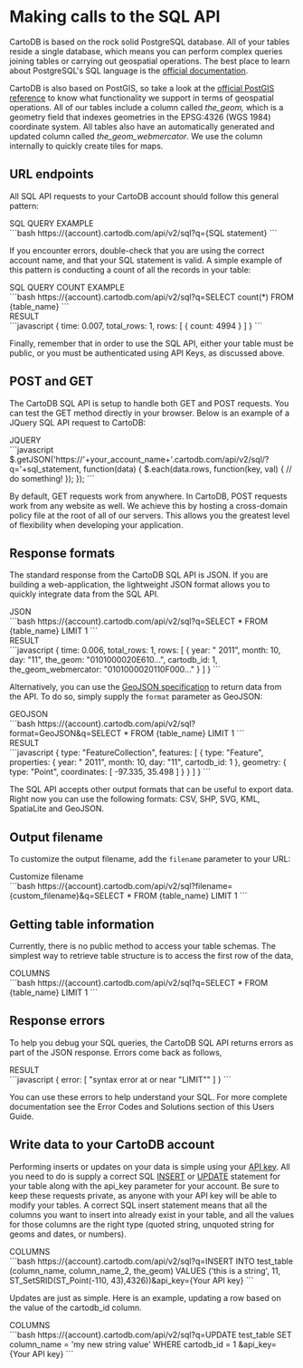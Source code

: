 # Making calls to the SQL API

CartoDB is based on the rock solid PostgreSQL database. All of your tables reside a single database, which means you can perform complex queries joining tables or carrying out geospatial operations. The best place to learn about PostgreSQL's SQL language is the [official documentation](http://www.postgresql.org/docs/9.1/static/).

CartoDB is also based on PostGIS, so take a look at the [official PostGIS reference](http://postgis.refractions.net/docs/) to know what functionality we support in terms of geospatial operations. All of our tables include a column called *the_geom,* which is a geometry field that indexes geometries in the EPSG:4326 (WGS 1984) coordinate system. All tables also have an automatically generated and updated column called *the_geom_webmercator*. We use the column internally to quickly create tiles for maps.

## URL endpoints

All SQL API requests to your CartoDB account should follow this general pattern:

<div class="code-title code-request">SQL QUERY EXAMPLE</div>
```bash
https://{account}.cartodb.com/api/v2/sql?q={SQL statement}
```

If you encounter errors, double-check that you are using the correct account name, and that your SQL statement is valid. A simple example of this pattern is conducting a count of all the records in your table:

<div class="code-title code-request with-result">SQL QUERY COUNT EXAMPLE</div>
```bash
https://{account}.cartodb.com/api/v2/sql?q=SELECT count(*) FROM {table_name}
```

<div class="code-title">RESULT</div>
```javascript
{
  time: 0.007,
  total_rows: 1,
  rows: [
    {
      count: 4994
    }
  ]
}
```

Finally, remember that in order to use the SQL API, either your table must be public, or you must be authenticated using API Keys, as discussed above.


## POST and GET

The CartoDB SQL API is setup to handle both GET and POST requests. You can test the GET method directly in your browser. Below is an example of a JQuery SQL API request to CartoDB:

<div class="code-title">JQUERY</div>
```javascript
$.getJSON('https://'+your_account_name+'.cartodb.com/api/v2/sql/?q='+sql_statement, function(data) {
  $.each(data.rows, function(key, val) {
    // do something!
  });
});
```

By default, GET requests work from anywhere. In CartoDB, POST requests work from any website as well. We achieve this by hosting a cross-domain policy file at the root of all of our servers. This allows you the greatest level of flexibility when developing your application.

## Response formats

The standard response from the CartoDB SQL API is JSON. If you are building a web-application, the lightweight JSON format allows you to quickly integrate data from the SQL API.

<div class="code-title code-request with-result">JSON</div>
```bash
https://{account}.cartodb.com/api/v2/sql?q=SELECT * FROM {table_name} LIMIT 1
```

<div class="code-title">RESULT</div>
```javascript
{
  time: 0.006,
  total_rows: 1,
  rows: [
    {
      year: "  2011",
      month: 10,
      day: "11",
      the_geom: "0101000020E610...",
      cartodb_id: 1,
      the_geom_webmercator: "0101000020110F000..."
    }
  ]
}
```

Alternatively, you can use the [GeoJSON specification](http://www.geojson.org/geojson-spec.html) to return data from the API. To do so, simply supply the `format` parameter as GeoJSON:

<div class="code-title code-request with-result">GEOJSON</div>
```bash
https://{account}.cartodb.com/api/v2/sql?format=GeoJSON&q=SELECT * FROM {table_name} LIMIT 1
```

<div class="code-title">RESULT</div>
```javascript
{
  type: "FeatureCollection",
  features: [
    {
      type: "Feature",
      properties: {
        year: "  2011",
        month: 10,
        day: "11",
        cartodb_id: 1
      },
      geometry: {
        type: "Point",
        coordinates: [
          -97.335,
          35.498
        ]
      }
    }
  ]
}
```

The SQL API accepts other output formats that can be useful to export data. Right now you can use the following formats: CSV, SHP, SVG, KML, SpatiaLite and GeoJSON.

## Output filename
To customize the output filename, add the `filename` parameter to your URL:

<div class="code-title code-request with-result">Customize filename</div>
```bash
https://{account}.cartodb.com/api/v2/sql?filename={custom_filename}&q=SELECT * FROM {table_name} LIMIT 1
```

## Getting table information

Currently, there is no public method to access your table schemas. The simplest way to retrieve table structure is to access the first row of the data,

<div class="code-title code-request">COLUMNS</div>
```bash
https://{account}.cartodb.com/api/v2/sql?q=SELECT * FROM {table_name} LIMIT 1
```

## Response errors

To help you debug your SQL queries, the CartoDB SQL API returns errors as part of the JSON response. Errors come back as follows,

<div class="code-title">RESULT</div>
```javascript
{
  error: [
    "syntax error at or near "LIMIT""
  ]
}
```

You can use these errors to help understand your SQL. For more complete documentation see the Error Codes and Solutions section of this Users Guide.

## Write data to your CartoDB account

Performing inserts or updates on your data is simple using your [API key](#authentication). All you need to do is supply a correct SQL [INSERT](http://www.postgresql.org/docs/9.1/static/sql-insert.html) or [UPDATE](http://www.postgresql.org/docs/9.1/static/sql-update.html) statement for your table along with the api_key parameter for your account. Be sure to keep these requests private, as anyone with your API key will be able to modify your tables. A correct SQL insert statement means that all the columns you want to insert into already exist in your table, and all the values for those columns are the right type (quoted string, unquoted string for geoms and dates, or numbers).

<div class="code-title code-request">COLUMNS</div>
```bash
https://{account}.cartodb.com/api/v2/sql?q=INSERT INTO test_table (column_name, column_name_2, the_geom) VALUES ('this is a string', 11, ST_SetSRID(ST_Point(-110, 43),4326))&api_key={Your API key}
```

Updates are just as simple. Here is an example, updating a row based on the value of the cartodb_id column.

<div class="code-title code-request">COLUMNS</div>
```bash
https://{account}.cartodb.com/api/v2/sql?q=UPDATE test_table SET column_name = 'my new string value' WHERE cartodb_id = 1 &api_key={Your API key}
```
